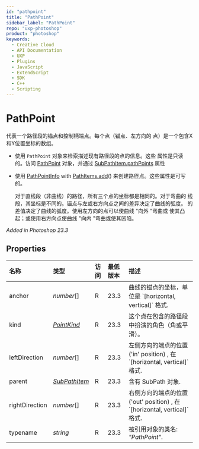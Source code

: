 ```yaml
---
id: "pathpoint"
title: "PathPoint"
sidebar_label: "PathPoint"
repo: "uxp-photoshop"
product: "photoshop"
keywords:
  - Creative Cloud
  - API Documentation
  - UXP
  - Plugins
  - JavaScript
  - ExtendScript
  - SDK
  - C++
  - Scripting
---
```


# PathPoint

代表一个路径段的锚点和控制柄端点。每个点（锚点、左方向的 点）是一个包含X和Y位置坐标的数组。

 - 使用 `PathPoint` 对象来检索描述现有路径段的点的信息。这些
属性是只读的。访问 [PathPoint](/ps_reference/classes/pathpoint/) 对象，并通过 [SubPathItem.pathPoints](/ps_reference/classes/subpathitem/#pathpoints) 属性

 - 使用  [PathPointInfo](/ps_reference/classes/pathpointinfo/) with [PathItems.add](/ps_reference/classes/pathitems/#add)() 来创建路径点。这些属性是可写的。

   对于直线段（非曲线）的路径，所有三个点的坐标都是相同的。对于弯曲的
   线段，其坐标是不同的。锚点与左或右方向点之间的差异决定了曲线的弧度。
   的差值决定了曲线的弧度。使用左方向的点可以使曲线 "向外 "弯曲或
   使其凸起；或使用右方向点使曲线 "向内 "弯曲或使其凹陷。

*Added in Photoshop 23.3*

## Properties

| 名称 | 类型 | 访问 | 最低版本 | 描述 |
| :------ | :------ | :------ | :------ | :------ |
| anchor | *number*[] | R | 23.3 | 曲线的锚点的坐标，单位是 &#x60;[horizontal, vertical]&#x60; 格式. |
| kind | [*PointKind*](/ps_reference/modules/constants/#pointkind) | R | 23.3 | 这个点在包含的路径段中扮演的角色（角或平滑）。 |
| leftDirection | *number*[] | R | 23.3 | 左侧方向的端点的位置 (&#x27;in&#x27; position) , 在 &#x60;[horizontal, vertical]&#x60; 格式. |
| parent | [*SubPathItem*](/ps_reference/classes/subpathitem/) | R | 23.3 | 含有 SubPath 对象. |
| rightDirection | *number*[] | R | 23.3 | 右侧方向的端点的位置 (&#x27;out&#x27; position) , 在 &#x60;[horizontal, vertical]&#x60; 格式. |
| typename | *string* | R | 23.3 | 被引用对象的类名: *&quot;PathPoint&quot;*. |

